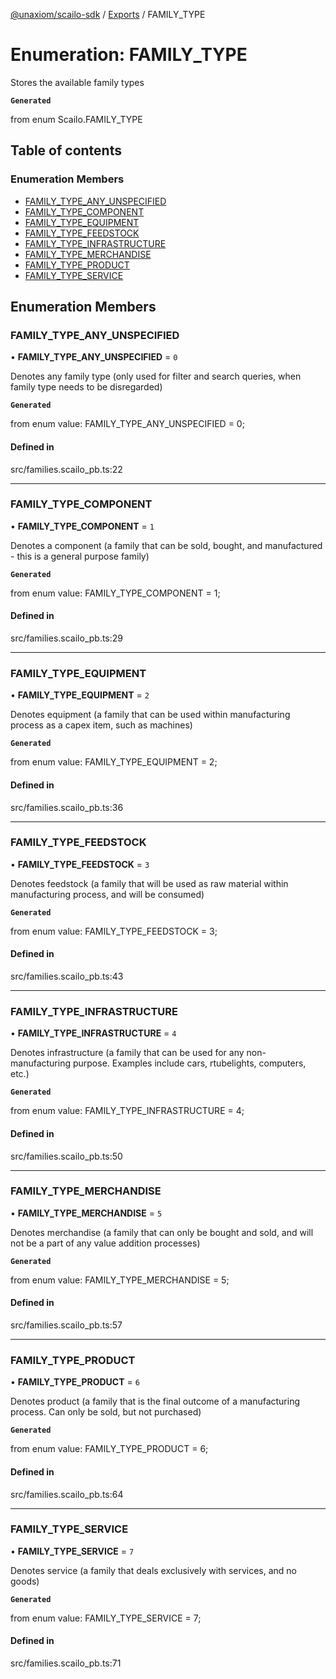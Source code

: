[@unaxiom/scailo-sdk](../README.md) / [Exports](../modules.md) / FAMILY\_TYPE

# Enumeration: FAMILY\_TYPE

Stores the available family types

**`Generated`**

from enum Scailo.FAMILY_TYPE

## Table of contents

### Enumeration Members

- [FAMILY\_TYPE\_ANY\_UNSPECIFIED](FAMILY_TYPE.md#family_type_any_unspecified)
- [FAMILY\_TYPE\_COMPONENT](FAMILY_TYPE.md#family_type_component)
- [FAMILY\_TYPE\_EQUIPMENT](FAMILY_TYPE.md#family_type_equipment)
- [FAMILY\_TYPE\_FEEDSTOCK](FAMILY_TYPE.md#family_type_feedstock)
- [FAMILY\_TYPE\_INFRASTRUCTURE](FAMILY_TYPE.md#family_type_infrastructure)
- [FAMILY\_TYPE\_MERCHANDISE](FAMILY_TYPE.md#family_type_merchandise)
- [FAMILY\_TYPE\_PRODUCT](FAMILY_TYPE.md#family_type_product)
- [FAMILY\_TYPE\_SERVICE](FAMILY_TYPE.md#family_type_service)

## Enumeration Members

### FAMILY\_TYPE\_ANY\_UNSPECIFIED

• **FAMILY\_TYPE\_ANY\_UNSPECIFIED** = ``0``

Denotes any family type (only used for filter and search queries, when family type needs to be disregarded)

**`Generated`**

from enum value: FAMILY_TYPE_ANY_UNSPECIFIED = 0;

#### Defined in

src/families.scailo_pb.ts:22

___

### FAMILY\_TYPE\_COMPONENT

• **FAMILY\_TYPE\_COMPONENT** = ``1``

Denotes a component (a family that can be sold, bought, and manufactured - this is a general purpose family)

**`Generated`**

from enum value: FAMILY_TYPE_COMPONENT = 1;

#### Defined in

src/families.scailo_pb.ts:29

___

### FAMILY\_TYPE\_EQUIPMENT

• **FAMILY\_TYPE\_EQUIPMENT** = ``2``

Denotes equipment (a family that can be used within manufacturing process as a capex item, such as machines)

**`Generated`**

from enum value: FAMILY_TYPE_EQUIPMENT = 2;

#### Defined in

src/families.scailo_pb.ts:36

___

### FAMILY\_TYPE\_FEEDSTOCK

• **FAMILY\_TYPE\_FEEDSTOCK** = ``3``

Denotes feedstock (a family that will be used as raw material within manufacturing process, and will be consumed)

**`Generated`**

from enum value: FAMILY_TYPE_FEEDSTOCK = 3;

#### Defined in

src/families.scailo_pb.ts:43

___

### FAMILY\_TYPE\_INFRASTRUCTURE

• **FAMILY\_TYPE\_INFRASTRUCTURE** = ``4``

Denotes infrastructure (a family that can be used for any non-manufacturing purpose. Examples include cars, rtubelights, computers, etc.)

**`Generated`**

from enum value: FAMILY_TYPE_INFRASTRUCTURE = 4;

#### Defined in

src/families.scailo_pb.ts:50

___

### FAMILY\_TYPE\_MERCHANDISE

• **FAMILY\_TYPE\_MERCHANDISE** = ``5``

Denotes merchandise (a family that can only be bought and sold, and will not be a part of any value addition processes)

**`Generated`**

from enum value: FAMILY_TYPE_MERCHANDISE = 5;

#### Defined in

src/families.scailo_pb.ts:57

___

### FAMILY\_TYPE\_PRODUCT

• **FAMILY\_TYPE\_PRODUCT** = ``6``

Denotes product (a family that is the final outcome of a manufacturing process. Can only be sold, but not purchased)

**`Generated`**

from enum value: FAMILY_TYPE_PRODUCT = 6;

#### Defined in

src/families.scailo_pb.ts:64

___

### FAMILY\_TYPE\_SERVICE

• **FAMILY\_TYPE\_SERVICE** = ``7``

Denotes service (a family that deals exclusively with services, and no goods)

**`Generated`**

from enum value: FAMILY_TYPE_SERVICE = 7;

#### Defined in

src/families.scailo_pb.ts:71
